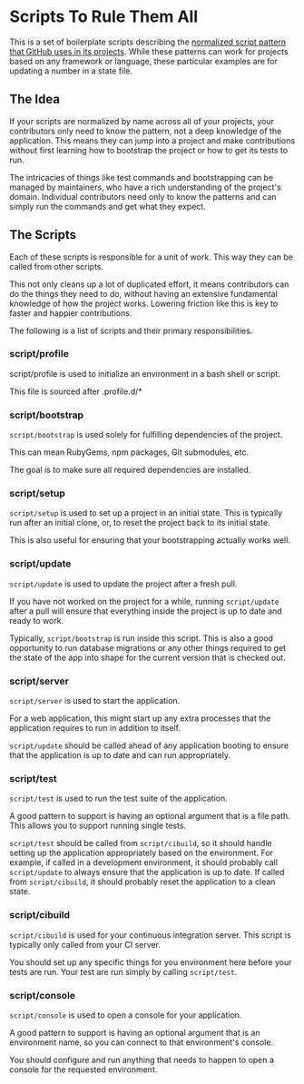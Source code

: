 # Scripts To Rule Them All

This is a set of boilerplate scripts describing the [normalized script pattern
that GitHub uses in its projects](http://githubengineering.com/scripts-to-rule-them-all/). While these
patterns can work for projects based on any framework or language, these
particular examples are for updating a number in a state file.

## The Idea

If your scripts are normalized by name across all of your projects, your
contributors only need to know the pattern, not a deep knowledge of the
application. This means they can jump into a project and make contributions
without first learning how to bootstrap the project or how to get its tests to
run.

The intricacies of things like test commands and bootstrapping can be managed by
maintainers, who have a rich understanding of the project's domain. Individual
contributors need only to know the patterns and can simply run the commands and
get what they expect.

## The Scripts

Each of these scripts is responsible for a unit of work. This way they can be
called from other scripts.

This not only cleans up a lot of duplicated effort, it means contributors can do
the things they need to do, without having an extensive fundamental knowledge of
how the project works. Lowering friction like this is key to faster and happier
contributions.

The following is a list of scripts and their primary responsibilities.

### script/profile

script/profile is used to initialize an environment in a bash shell or
script.  

This file is sourced after .profile.d/*

### script/bootstrap

`script/bootstrap` is used solely for fulfilling dependencies of the project.

This can mean RubyGems, npm packages, Git submodules, etc.

The goal is to make sure all required dependencies are installed.

### script/setup

`script/setup` is used to set up a project in an initial state.
This is typically run after an initial clone, or, to reset the project back to
its initial state.

This is also useful for ensuring that your bootstrapping actually works well.

### script/update

`script/update` is used to update the project after a fresh pull.

If you have not worked on the project for a while, running `script/update` after
a pull will ensure that everything inside the project is up to date and ready to work.

Typically, `script/bootstrap` is run inside this script. This is also a good
opportunity to run database migrations or any other things required to get the
state of the app into shape for the current version that is checked out.

### script/server

`script/server` is used to start the application.

For a web application, this might start up any extra processes that the 
application requires to run in addition to itself.

`script/update` should be called ahead of any application booting to ensure that
the application is up to date and can run appropriately.

### script/test

`script/test` is used to run the test suite of the application.

A good pattern to support is having an optional argument that is a file path.
This allows you to support running single tests.

`script/test` should be called from `script/cibuild`, so it should handle
setting up the application appropriately based on the environment. For example,
if called in a development environment, it should probably call `script/update`
to always ensure that the application is up to date. If called from
`script/cibuild`, it should probably reset the application to a clean state.

### script/cibuild

`script/cibuild` is used for your continuous integration server.
This script is typically only called from your CI server.

You should set up any specific things for you environment here before your tests
are run. Your test are run simply by calling `script/test`.

### script/console

`script/console` is used to open a console for your application.

A good pattern to support is having an optional argument that is an environment
name, so you can connect to that environment's console.

You should configure and run anything that needs to happen to open a console for
the requested environment.
